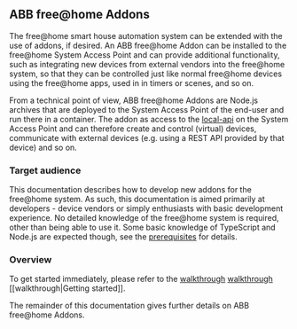 ## ABB free@home Addons

The free@home smart house automation system can be extended with the use of addons, if desired.
An ABB free@home Addon can be installed to the free@home System Access Point and can provide additional
functionality, such as integrating new devices from external vendors into the free@home system, so
that they can be controlled just like normal free@home devices using the free@home apps, used in in
timers or scenes, and so on.

From a technical point of view, ABB free@home Addons are Node.js archives that are deployed to the
System Access Point of the end-user and run there in a container. The addon as access to the
[local-api](https://developer.eu.mybuildings.abb.com/fah_local/) on the System Access Point and can
therefore create and control (virtual) devices, communicate with external devices (e.g. using a
REST API provided by that device) and so on.

### Target audience

This documentation describes how to develop new addons for the free@home system. As such, this documentation is aimed primarily at developers - device vendors or simply enthusiasts with basic development experience.
No detailed knowledge of the free@home system is required, other than being able to use it. Some basic knowledge of TypeScript and Node.js are expected though, see the [prerequisites](https://github.com/Busch-Jaeger/free-at-home-addon-development-kit-documentation-preview/wiki/Prerequisites) for details.

### Overview

To get started immediately, please refer to the [walkthrough](https://github.com/Busch-Jaeger/free-at-home-addon-development-kit-documentation-preview/wiki/Getting-started) [walkthrough](Getting-started) [[walkthrough|Getting started]].

The remainder of this documentation gives further details on ABB free@home Addons.